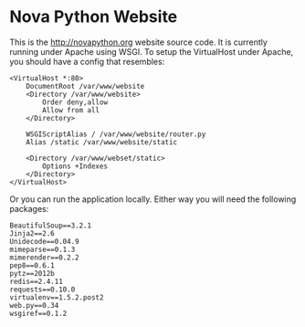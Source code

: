 Nova Python Website
===================

This is the http://novapython.org website source code. It is currently running under Apache using WSGI. To setup the VirtualHost under Apache, you should have a config that resembles:

    <VirtualHost *:80>
        DocumentRoot /var/www/website
        <Directory /var/www/website>
            Order deny,allow
            Allow from all
        </Directory>

        WSGIScriptAlias / /var/www/website/router.py
        Alias /static /var/www/website/static

        <Directory /var/www/webset/static>
            Options +Indexes
        </Directory>
    </VirtualHost>


Or you can run the application locally. Either way you will need the following packages:

    BeautifulSoup==3.2.1
    Jinja2==2.6
    Unidecode==0.04.9
    mimeparse==0.1.3
    mimerender==0.2.2
    pep8==0.6.1
    pytz==2012b
    redis==2.4.11
    requests==0.10.0
    virtualenv==1.5.2.post2
    web.py==0.34
    wsgiref==0.1.2
